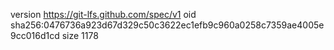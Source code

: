 version https://git-lfs.github.com/spec/v1
oid sha256:0476736a923d67d329c50c3622ec1efb9c960a0258c7359ae4005e9cc016d1cd
size 1178
